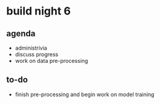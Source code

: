 # build night 6

## agenda

- administrivia
- discuss progress
- work on data pre-processing

## to-do

- finish pre-processing and begin work on model training
